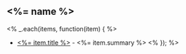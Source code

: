## <%= name %>
<% _.each(items, function(item) { %>
* [<%= item.title %>](<%= item.href %>) - <%= item.summary %> <% }); %>
